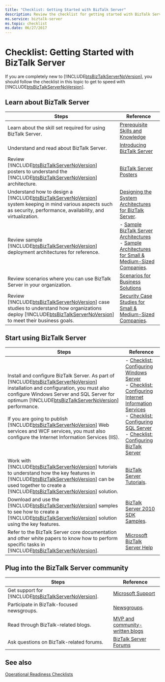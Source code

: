 ```yaml
---
title: "Checklist: Getting Started with BizTalk Server"
description: Review the checklist for getting started with BizTalk Server.
ms.service: biztalk-server
ms.topic: checklist
ms.date: 06/27/2017
---
```


# Checklist: Getting Started with BizTalk Server

If you are completely new to [!INCLUDE[btsBizTalkServerNoVersion](../includes/btsbiztalkservernoversion-md.md)], you should follow the checklist in this topic to get to speed with [!INCLUDE[btsBizTalkServerNoVersion](../includes/btsbiztalkservernoversion-md.md)].

## Learn about BizTalk Server

| Steps | Reference |
|-------|-----------|
| Learn about the skill set required for using BizTalk Server. | [Prerequisite Skills and Knowledge](../core/prerequisite-skills-and-knowledge5.md) |
| Understand and read about BizTalk Server. | [Introducing BizTalk Server](../core/introducing-biztalk-server.md) |
| Review [!INCLUDE[btsBizTalkServerNoVersion](../includes/btsbiztalkservernoversion-md.md)] posters to understand the [!INCLUDE[btsBizTalkServerNoVersion](../includes/btsbiztalkservernoversion-md.md)] architecture. | [BizTalk Server Posters](https://download.microsoft.com/download/E/8/B/E8B0CAD0-5A1D-4A1A-A2DC-5C9962C76AC5/BizTalk_Server_2010_Posters.pdf) |
| Understand how to design a [!INCLUDE[btsBizTalkServerNoVersion](../includes/btsbiztalkservernoversion-md.md)] system keeping in mind various aspects such as security, performance, availability, and virtualization. | [Designing the System Architectures for BizTalk Server](../core/designing-the-system-architectures-for-biztalk-server.md). |
| Review sample [!INCLUDE[btsBizTalkServerNoVersion](../includes/btsbiztalkservernoversion-md.md)] deployment architectures for reference. | - [Sample BizTalk Server Architectures](../core/sample-biztalk-server-architectures.md) <br>- [Sample Architectures for Small & Medium-Sized Companies](../core/sample-architectures-for-small-medium-sized-companies.md). |
| Review scenarios where you can use BizTalk Server in your organization. | [Scenarios for Business Solutions](../core/scenarios-for-business-solutions.md) |
| Review [!INCLUDE[btsBizTalkServerNoVersion](../includes/btsbiztalkservernoversion-md.md)] case studies to understand how organizations deploy [!INCLUDE[btsBizTalkServerNoVersion](../includes/btsbiztalkservernoversion-md.md)] to meet their business goals. | [Security Case Studies for Small & Medium-Sized Companies](../core/security-case-studies-for-small-to-medium-sized-companies.md). |

## Start using BizTalk Server

| Steps | Reference |
|-------|-----------|
| Install and configure BizTalk Server. As part of [!INCLUDE[btsBizTalkServerNoVersion](../includes/btsbiztalkservernoversion-md.md)] installation and configuration, you must also configure Windows Server and SQL Server for optimum [!INCLUDE[btsBizTalkServerNoVersion](../includes/btsbiztalkservernoversion-md.md)] performance. <br><br>If you are going to publish [!INCLUDE[btsBizTalkServerNoVersion](../includes/btsbiztalkservernoversion-md.md)] Web services and WCF services, you must also configure the Internet Information Services (IIS). | - [Checklist: Configuring Windows Server](checklist-configuring-windows-server.md) <br>- [Checklist: Configuring Internet Information Services](checklist-configuring-internet-information-services.md) <br>- [Checklist: Configuring SQL Server](checklist-configuring-sql-server.md) <br>- [Checklist: Configuring BizTalk Server](checklist-configuring-biztalk-server.md) |
| Work with [!INCLUDE[btsBizTalkServerNoVersion](../includes/btsbiztalkservernoversion-md.md)] tutorials to understand how the key features in [!INCLUDE[btsBizTalkServerNoVersion](../includes/btsbiztalkservernoversion-md.md)] can be used together to create a [!INCLUDE[btsBizTalkServerNoVersion](../includes/btsbiztalkservernoversion-md.md)] solution. | [BizTalk Server Tutorials](../core/biztalk-server-tutorials.md). |
| Download and use the [!INCLUDE[btsBizTalkServerNoVersion](../includes/btsbiztalkservernoversion-md.md)] samples to see how to create a [!INCLUDE[btsBizTalkServerNoVersion](../includes/btsbiztalkservernoversion-md.md)] solution using the key features. | [BizTalk Server 2010 SDK Samples](../core/samples-in-the-sdk.md). |
| Refer to the BizTalk Server core documentation and other white papers to know how to perform specific tasks in [!INCLUDE[btsBizTalkServerNoVersion](../includes/btsbiztalkservernoversion-md.md)]. | [Microsoft BizTalk Server Help](../core/biztalk-server-core-documentation.md) |

## Plug into the BizTalk Server community

| Steps | Reference |
|-------|-----------|
| Get support for [!INCLUDE[btsBizTalkServerNoVersion](../includes/btsbiztalkservernoversion-md.md)]. | [Microsoft Support](https://support.microsoft.com/contactus/) |
| Participate in BizTalk-focused newsgroups. | [Newsgroups](/previous-versions/aa937644(v=msdn.10)). |
| Read through BizTalk-related blogs. | [MVP and community-written blogs](/biztalk/dev-center/mvp-and-community-blogs) |
| Ask questions on BizTalk-related forums. | [BizTalk Server Forums](https://go.microsoft.com/fwlink/?LinkId=156441) |

## See also
[Operational Readiness Checklists](~/technical-guides/operational-readiness-checklists.md)
